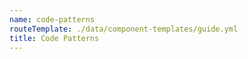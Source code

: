```yaml
---
name: code-patterns
routeTemplate: ./data/component-templates/guide.yml
title: Code Patterns 
---
```

